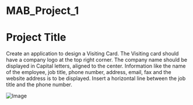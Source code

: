 # MAB_Project_1

# Project Title

Create an application to design a Visiting Card. The Visiting card should have a company logo at the top right corner. The company name should be displayed in Capital letters, aligned to the center. Information like the name of the employee, job title, phone number, address, email, fax and the website address is to be displayed. Insert a horizontal line between the job title and the phone number.

![Image](https://i.ibb.co/prvC4hZ/app1.png)



